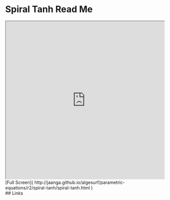 Spiral Tanh Read Me
===

<iframe src='http://jaanga.github.io/algesurf/parametric-equations/r2/spiral-tanh/spiral-tanh.html' width=100% height=500px >
There is an `iframe` here. It is not visible when viewed on github.com/algesurf. To view, please see 'Project Links' below.
</iframe>
[Full Screen]( http://jaanga.github.io/algesurf/parametric-equations/r2/spiral-tanh/spiral-tanh.html )
<br>
## Links 
<http://www.3d-meier.de/tut3/Seite190.html>  
